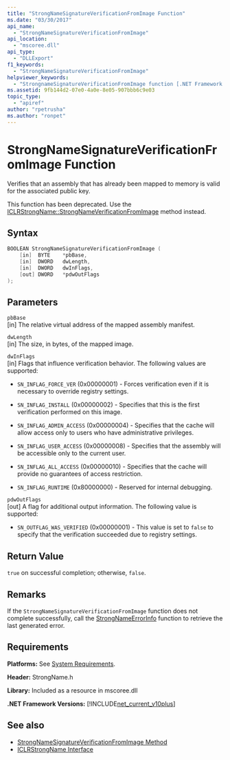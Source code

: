 ```yaml
---
title: "StrongNameSignatureVerificationFromImage Function"
ms.date: "03/30/2017"
api_name: 
  - "StrongNameSignatureVerificationFromImage"
api_location: 
  - "mscoree.dll"
api_type: 
  - "DLLExport"
f1_keywords: 
  - "StrongNameSignatureVerificationFromImage"
helpviewer_keywords: 
  - "StrongnameSignatureVerificationFromImage function [.NET Framework strong naming]"
ms.assetid: 9fb144d2-07e0-4a0e-8e05-907bbb6c9e03
topic_type: 
  - "apiref"
author: "rpetrusha"
ms.author: "ronpet"
---
```

# StrongNameSignatureVerificationFromImage Function
Verifies that an assembly that has already been mapped to memory is valid for the associated public key.  
  
 This function has been deprecated. Use the [ICLRStrongName::StrongNameVerificationFromImage](../../../../docs/framework/unmanaged-api/hosting/iclrstrongname-strongnamesignatureverificationfromimage-method.md) method instead.  
  
## Syntax  
  
```cpp  
BOOLEAN StrongNameSignatureVerificationFromImage (  
    [in]  BYTE    *pbBase,  
    [in]  DWORD   dwLength,  
    [in]  DWORD   dwInFlags,  
    [out] DWORD   *pdwOutFlags  
);  
```  
  
## Parameters  
 `pbBase`  
 [in] The relative virtual address of the mapped assembly manifest.  
  
 `dwLength`  
 [in] The size, in bytes, of the mapped image.  
  
 `dwInFlags`  
 [in] Flags that influence verification behavior. The following values are supported:  
  
- `SN_INFLAG_FORCE_VER` (0x00000001) - Forces verification even if it is necessary to override registry settings.  
  
- `SN_INFLAG_INSTALL` (0x00000002) - Specifies that this is the first verification performed on this image.  
  
- `SN_INFLAG_ADMIN_ACCESS` (0x00000004) - Specifies that the cache will allow access only to users who have administrative privileges.  
  
- `SN_INFLAG_USER_ACCESS` (0x00000008) - Specifies that the assembly will be accessible only to the current user.  
  
- `SN_INFLAG_ALL_ACCESS` (0x00000010) - Specifies that the cache will provide no guarantees of access restriction.  
  
- `SN_INFLAG_RUNTIME` (0x80000000) - Reserved for internal debugging.  
  
 `pdwOutFlags`  
 [out] A flag for additional output information. The following value is supported:  
  
- `SN_OUTFLAG_WAS_VERIFIED` (0x00000001) - This value is set to `false` to specify that the verification succeeded due to registry settings.  
  
## Return Value  
 `true` on successful completion; otherwise, `false`.  
  
## Remarks  
 If the `StrongNameSignatureVerificationFromImage` function does not complete successfully, call the [StrongNameErrorInfo](../../../../docs/framework/unmanaged-api/strong-naming/strongnameerrorinfo-function.md) function to retrieve the last generated error.  
  
## Requirements  
 **Platforms:** See [System Requirements](../../../../docs/framework/get-started/system-requirements.md).  
  
 **Header:** StrongName.h  
  
 **Library:** Included as a resource in mscoree.dll  
  
 **.NET Framework Versions:** [!INCLUDE[net_current_v10plus](../../../../includes/net-current-v10plus-md.md)]  
  
## See also

- [StrongNameSignatureVerificationFromImage Method](../../../../docs/framework/unmanaged-api/hosting/iclrstrongname-strongnamesignatureverificationfromimage-method.md)
- [ICLRStrongName Interface](../../../../docs/framework/unmanaged-api/hosting/iclrstrongname-interface.md)
